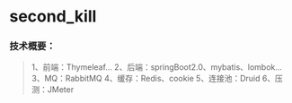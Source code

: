 # second_kill
### 技术概要：
>1、前端：Thymeleaf...
>2、后端：springBoot2.0、mybatis、lombok...
>3、MQ：RabbitMQ
>4、缓存：Redis、cookie
>5、连接池：Druid
>6、压测：JMeter

